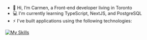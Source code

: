 - 👋 Hi, I’m Carmen, a Front-end developer living in Toronto 
- 💻 I'm currently learning TypeScript, NextJS, and PostgreSQL 
- ⚡ I've built applications using the following technologies:

[![My Skills](https://skillicons.dev/icons?i=js,html,css,express,git,github,postman,mongodb,nodejs,react,redux,tailwind,typescript,figma)](https://skillicons.dev)
